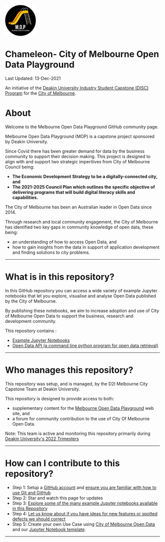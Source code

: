 <img src="/images/mop-black.png" alt="drawing" width="100"/>

**Chameleon- City of Melbourne Open Data Playground**
==================================
Last Updated: 13-Dec-2021

An initiative of the [Deakin University Industry Student Capstone (DISC) Program](https://www.discprojects.com/) for the [City of Melbourne](https://data.melbourne.vic.gov.au/).

# About

Welcome to the Melbourne Open Data Playground GitHub community page.

Melbourne Open Data Playground (MOP) is a capstone project sponsored by Deakin University.

Since Covid there has been greater demand for data by the business community to support their decision making. This project is designed to align with and support two strategic imperitives from City of Melbourne Council being:

- **The Economic Development Strategy to be a digitally-connected city, and**
- **The 2021-2025 Council Plan which outlines the specific objective of delivering programs that will build digital literacy skills and capabilities.**

The City of Melbourne has been an Australian leader in Open Data since 2014.

Through research and local community engagement, the City of Melbourne has identified two key gaps in community knowledge of open data, these being:
- an understanding of how to access Open Data, and
- how to gain insights from the data in support of application development and finding solutions to city problems.

---


What is in this repository?
=====
In this GitHub repository you can access a wide variety of example Jupyter notebooks that let you explore, visualise and analyse Open Data published by the City of Melbourne.

By publishing these notebooks, we aim to increase adoption and use of City of Melbourne Open Data to support the business, research and development community. 

This repository contains :
- [Example Jupyter Notebooks](example_notebooks/)
- [Open Data API (a command line python program for open data retrieval)](opendataapi/)

---

Who manages this repository?
=====

This repository was setup, and is managed, by the D2I Melbourne City Capstone Team at Deakin University.

This repository is designed to provide access to both:
- supplementary content for the [Melbourne Open Data Playground](https://6pdglgxshl.execute-api.ap-southeast-2.amazonaws.com/Prod/) web site, and
- a forum for community contribution to the use of City Of Melbourne Open Data.

Note: This team is active and monitoring this repository primarily during [Deakin University's 2022 Trimesters](https://www.deakin.edu.au/students/enrolment-fees-and-money/university-handbook/2022-handbook/2022-trimester-dates) 

---

How can I contribute to this repository?
=====

* Step 1: Setup a [GitHub account](https://github.com/signup) and [ensure you are familiar with how to use Git and GitHub](https://lab.github.com/)
* Step 2: Star and watch this page for updates
* Step 3: [Explore some of the many example Jupyter notebooks available in this Repository](https://github.com/D2I-Melbourne/MOP/tree/master/example_notebooks)
* Step 4: [Let us know about if you have ideas for new features or spotted defects we should correct](https://github.com/D2I-Melbourne/MOP/issues)
* Step 5: Create your own Use Case using [City of Melbourne Open Data](https://data.melbourne.vic.gov.au/) and our [Jupyter Notebook template](https://github.com/D2I-Melbourne/MOP/blob/master/example_notebooks/usecases/usecase-TEMPLATE.ipynb).


---
